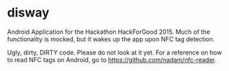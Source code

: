 # disway
Android Application for the Hackathon HackForGood 2015. Much of the functionality is mocked, but it wakes up the app upon NFC tag detection.

Ugly, dirty, DIRTY code. Please do not look at it yet. For a reference on how to read NFC tags on Android, go to https://github.com/nadam/nfc-reader.
